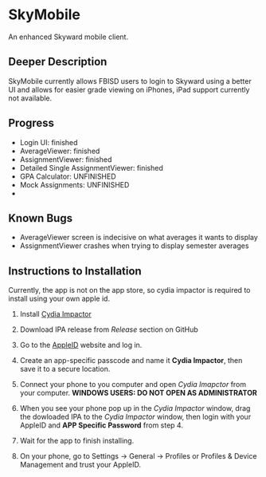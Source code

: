 # SkyMobile
An enhanced Skyward mobile client. 

## Deeper Description
SkyMobile currently allows FBISD users to login to Skyward using a better UI and allows for easier grade viewing on iPhones, iPad support currently not available.  

## Progress
* Login UI: finished
* AverageViewer: finished
* AssignmentViewer: finished
* Detailed Single AssignmentViewer: finished
* GPA Calculator: UNFINISHED
* Mock Assignments: UNFINISHED
* 

## Known Bugs
+ AverageViewer screen is indecisive on what averages it wants to display
+ AssignmentViewer crashes when trying to display semester averages

## Instructions to Installation
Currently, the app is not on the app store, so cydia impactor is required to install using your own apple id.

1. Install [Cydia Impactor](http://www.cydiaimpactor.com/ "Cydia Impactor")

2. Download IPA release from *Release* section on GitHub

3. Go to the [AppleID](https://appleid.apple.com/#!&page=signin "Manage my apple ID") website and log in.

4. Create an app-specific passcode and name it **Cydia Impactor**, then save it to a secure location.

5. Connect your phone to you computer and open *Cydia Imapctor* from your computer. **WINDOWS USERS: DO NOT OPEN AS ADMINISTRATOR**

6. When you see your phone pop up in the *Cydia Impactor* window, drag the dowloaded IPA to the *Cydia Impactor* window, then login with your AppleID and **APP Specific Password** from step 4.

7. Wait for the app to finish installing.

8. On your phone, go to Settings -> General -> Profiles or Profiles & Device Management and trust your AppleID.
